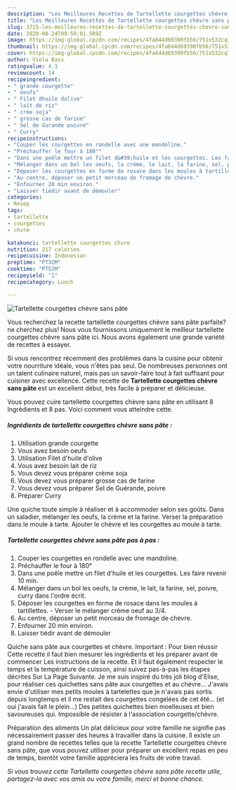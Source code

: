 ```yaml
---
description: "Les Meilleures Recettes de Tartellette courgettes chèvre sans pâte"
title: "Les Meilleures Recettes de Tartellette courgettes chèvre sans pâte"
slug: 3715-les-meilleures-recettes-de-tartellette-courgettes-chevre-sans-pate
date: 2020-08-24T09:59:01.509Z
image: https://img-global.cpcdn.com/recipes/4fa844d69390fb56/751x532cq70/tartellette-courgettes-chevre-sans-pate-photo-principale-de-la-recette.jpg
thumbnail: https://img-global.cpcdn.com/recipes/4fa844d69390fb56/751x532cq70/tartellette-courgettes-chevre-sans-pate-photo-principale-de-la-recette.jpg
cover: https://img-global.cpcdn.com/recipes/4fa844d69390fb56/751x532cq70/tartellette-courgettes-chevre-sans-pate-photo-principale-de-la-recette.jpg
author: Viola Bass
ratingvalue: 4.1
reviewcount: 14
recipeingredient:
- " grande courgette"
- " oeufs"
- " Filet dhuile dolive"
- " lait de riz"
- " crme soja"
- " grosse cas de farine"
- " Sel de Gurande poivre"
- " Curry"
recipeinstructions:
- "Couper les courgettes en rondelle avec une mandoline."
- "Préchauffer le four à 180°"
- "Dans une poêle mettre un filet d&#39;huile et les courgettes. Les faire revenir 10 min."
- "Mélanger dans un bol les oeufs, la crème, le lait, la farine, sel, poivre, curry dans l&#39;ordre écrit."
- "Déposer les courgettes en forme de rosace dans les moules à tartillettes. Verser le mélanger crème oeuf au 3/4."
- "Au centre, déposer un petit morceau de fromage de chèvre."
- "Enfourner 20 min environ."
- "Laisser tiédir avant de démouler"
categories:
- Resep
tags:
- tartellette
- courgettes
- chvre

katakunci: tartellette courgettes chvre 
nutrition: 217 calories
recipecuisine: Indonesian
preptime: "PT32M"
cooktime: "PT52M"
recipeyield: "1"
recipecategory: Lunch

---
```



![Tartellette courgettes chèvre sans pâte](https://img-global.cpcdn.com/recipes/4fa844d69390fb56/751x532cq70/tartellette-courgettes-chevre-sans-pate-photo-principale-de-la-recette.jpg)

Vous recherchez la recette tartellette courgettes chèvre sans pâte parfaite? ne cherchez plus! Nous vous fournissons uniquement le meilleur tartellette courgettes chèvre sans pâte ici. Nous avons également une grande variété de recettes à essayer.

Si vous rencontrez récemment des problèmes dans la cuisine pour obtenir votre nourriture idéale, vous n'êtes pas seul. De nombreuses personnes ont un talent culinaire naturel, mais pas un savoir-faire tout à fait suffisant pour cuisiner avec excellence. Cette recette de <strong> Tartellette courgettes chèvre sans pâte </strong> est un excellent début, très facile à préparer et délicieuse.

<!--inarticleads1-->

Vous pouvez cuire tartellette courgettes chèvre sans pâte en utilisant 8 Ingrédients et 8 pas. Voici comment vous atteindre cette.

##### Ingrédients de tartellette courgettes chèvre sans pâte :

1. Utilisation  grande courgette
1. Vous avez besoin  oeufs
1. Utilisation  Filet d&#39;huile d&#39;olive
1. Vous avez besoin  lait de riz
1. Vous devez vous préparer  crème soja
1. Vous devez vous préparer  grosse cas de farine
1. Vous devez vous préparer  Sel de Guérande, poivre
1. Préparer  Curry


Une quiche toute simple à réaliser et à accommoder selon ses goûts. Dans un saladier, mélanger les oeufs, la crème et la farine. Verser la préparation dans le moule à tarte. Ajouter le chèvre et les courgettes au moule à tarte. 

<!--inarticleads2-->

##### Tartellette courgettes chèvre sans pâte pas à pas :

1. Couper les courgettes en rondelle avec une mandoline.
1. Préchauffer le four à 180°
1. Dans une poêle mettre un filet d&#39;huile et les courgettes. Les faire revenir 10 min.
1. Mélanger dans un bol les oeufs, la crème, le lait, la farine, sel, poivre, curry dans l&#39;ordre écrit.
1. Déposer les courgettes en forme de rosace dans les moules à tartillettes. - Verser le mélanger crème oeuf au 3/4.
1. Au centre, déposer un petit morceau de fromage de chèvre.
1. Enfourner 20 min environ.
1. Laisser tiédir avant de démouler


Quiche sans pâte aux courgettes et chèvre. Important : Pour bien réussir Cette recette il faut bien mesurer les ingrédients et les préparer avant de commencer Les instructions de la recette. Et il faut également respecter le temps et la température de cuisson, ainsi suivez pas-à-pas les étapes décrites Sur La Page Suivante. Je me suis inspiré du très joli blog d&#39;Elise, pour réaliser ces quichettes sans pâte aux courgettes et au chèvre… J&#39;avais envie d&#39;utiliser mes petits moules à tartelettes que je n&#39;avais pas sortis depuis longtemps et il me restait des courgettes congelées de cet été… (et oui j&#39;avais fait le plein…) Des petites quichettes bien moelleuses et bien savoureuses qui. Impossible de résister à l&#39;association courgette/chèvre. 

<!--inarticleads1-->

<p>
Préparation des aliments Un plat délicieux pour votre famille ne signifie pas nécessairement passer des heures à travailler dans la cuisine. Il existe un grand nombre de recettes telles que la recette Tartellette courgettes chèvre sans pâte, que vous pouvez utiliser pour préparer un excellent repas en peu de temps, bientôt votre famille appréciera les fruits de votre travail.
</p>

<p>
<i>Si vous trouvez cette Tartellette courgettes chèvre sans pâte recette utile, partagez-la avec vos amis ou votre famille, merci et bonne chance.</i>
</p>
